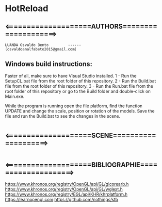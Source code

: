# HotReload

## <====================AUTHORS====================>
    LUANDA Osvaldo Bento         ------ 		(osvaldoanalfabeto2015@gmail.com)


Windows build instructions:
---------------------------
Faster of all, make sure to have Visual Studio installed.
1 - Run the SetupCL.bat file from the root folder of this repository.
2 - Run the Build.bat file from the root folder of this repository.
3 - Run the Run.bat file from the root folder of this repository or go to the Build folder and double-click on Main.exe.

While the program is running open the file platform, find the function 
UPDATE and change the scale, position or rotation of the models.
Save the file and run the Build.bat to see the changes in the scene.

<img src="">

## <====================SCENE====================>
<img src="">


## <====================BIBLIOGRAPHIE====================>
https://www.khronos.org/registry/OpenGL/api/GL/glcorearb.h
https://www.khronos.org/registry/OpenGL/api/GL/wglext.h
https://www.khronos.org/registry/EGL/api/KHR/khrplatform.h
https://learnopengl.com
https://github.com/nothings/stb


